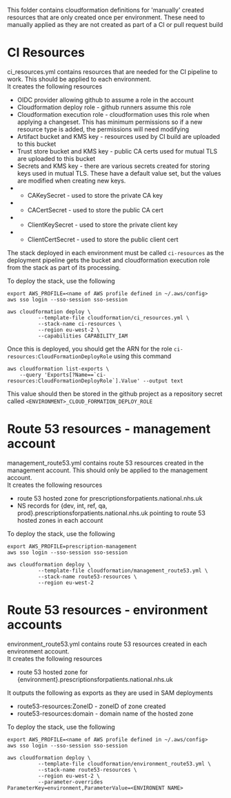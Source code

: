 This folder contains cloudformation definitions for 'manually' created resources that are only created once per environment. These need to manually applied as they are not created as part of a CI or pull request build

# CI Resources

ci_resources.yml contains resources that are needed for the CI pipeline to work. This should be applied to each environment.  
It creates the following resources

- OIDC provider allowing github to assume a role in the account
- Cloudformation deploy role - github runners assume this role
- Cloudformation execution role - cloudformation uses this role when applying a changeset. This has minimum permissions so if a new resource type is added, the permissions will need modifying
- Artifact bucket and KMS key - resources used by CI build are uploaded to this bucket
- Trust store bucket and KMS key - public CA certs used for mutual TLS are uploaded to this bucket
- Secrets and KMS key - there are various secrets created for storing keys used in mutual TLS. These have a default value set, but the values are modified when creating new keys.
- - CAKeySecret - used to store the private CA key
- - CACertSecret - used to store the public CA cert
- - ClientKeySecret - used to store the private client key
- - ClientCertSecret - used to store the public client cert

The stack deployed in each environment must be called `ci-resources` as the deployment pipeline gets the bucket and cloudformation execution role from the stack as part of its processing.

To deploy the stack, use the following

```
export AWS_PROFILE=<name of AWS profile defined in ~/.aws/config>
aws sso login --sso-session sso-session

aws cloudformation deploy \
          --template-file cloudformation/ci_resources.yml \
          --stack-name ci-resources \
          --region eu-west-2 \
          --capabilities CAPABILITY_IAM
```

Once this is deployed, you should get the ARN for the role `ci-resources:CloudFormationDeployRole` using this command

```
aws cloudformation list-exports \
    --query 'Exports[?Name==`ci-resources:CloudFormationDeployRole`].Value' --output text
```

This value should then be stored in the github project as a repository secret called `<ENVIRONMENT>_CLOUD_FORMATION_DEPLOY_ROLE`

# Route 53 resources - management account

management_route53.yml contains route 53 resources created in the management account. This should only be applied to the management account.  
It creates the following resources

- route 53 hosted zone for prescriptionsforpatients.national.nhs.uk
- NS records for {dev, int, ref, qa, prod}.prescriptionsforpatients.national.nhs.uk pointing to route 53 hosted zones in each account

To deploy the stack, use the following

```
export AWS_PROFILE=prescription-management
aws sso login --sso-session sso-session

aws cloudformation deploy \
          --template-file cloudformation/management_route53.yml \
          --stack-name route53-resources \
          --region eu-west-2
```

# Route 53 resources - environment accounts

environment_route53.yml contains route 53 resources created in each environment account.  
It creates the following resources

- route 53 hosted zone for {environment}.prescriptionsforpatients.national.nhs.uk

It outputs the following as exports as they are used in SAM deployments

- route53-resources:ZoneID - zoneID of zone created
- route53-resources:domain - domain name of the hosted zone

To deploy the stack, use the following

```
export AWS_PROFILE=<name of AWS profile defined in ~/.aws/config>
aws sso login --sso-session sso-session

aws cloudformation deploy \
          --template-file cloudformation/environment_route53.yml \
          --stack-name route53-resources \
          --region eu-west-2 \
          --parameter-overrides ParameterKey=environment,ParameterValue=<ENVIRONENT NAME>
```
